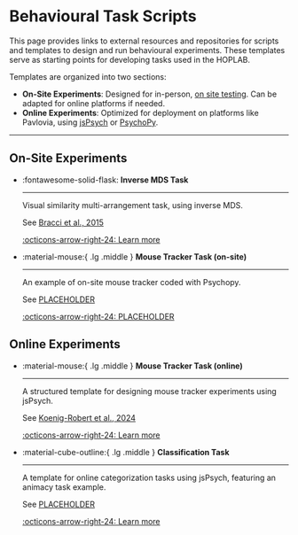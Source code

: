 # Behavioural Task Scripts

This page provides links to external resources and repositories for scripts and templates to design and run behavioural experiments. These templates serve as starting points for developing tasks used in the HOPLAB.

Templates are organized into two sections:  

- **On-Site Experiments**: Designed for in-person, [on site testing](experimental-setup/bh-onsite.md). Can be adapted for online platforms if needed.  
- **Online Experiments**: Optimized for deployment on platforms like Pavlovia, using [jsPsych](experimental-setup/pavlovia-jspsych.md) or [PsychoPy](experimental-setup/pavlovia-jspsych.md).

---

## On-Site Experiments

<div class="grid cards" markdown>

- :fontawesome-solid-flask: **Inverse MDS Task**
  
    ---

    Visual similarity multi-arrangement task, using inverse MDS.

    See [Bracci et al., 2015](https://www.jneurosci.org/content/35/38/12977)

    [:octicons-arrow-right-24: Learn more](https://kuleuven.sharepoint.com/:f:/r/sites/T0005824-Hoplab/Shared%20Documents/Hoplab/Research/Behaviour/Inverse%20MDS?csf=1&web=1&e=pBDTz3)

- :material-mouse:{ .lg .middle } **Mouse Tracker Task (on-site)**  

    ---

    An example of on-site mouse tracker coded with Psychopy.

    See [PLACEHOLDER](#)

    [:octicons-arrow-right-24: PLACEHOLDER](https://github.com/TimManiquet/live-motor-task/tree/main)

</div>

## Online Experiments

<div class="grid cards" markdown>

- :material-mouse:{ .lg .middle } **Mouse Tracker Task (online)**  

    ---

    A structured template for designing mouse tracker experiments using jsPsych.

    See [Koenig-Robert et al., 2024]([#](https://www.nature.com/articles/s41598-024-62135-7))

    [:octicons-arrow-right-24: Learn more](https://github.com/HOPLAB-LBP/mouse_tracker_template)

- :material-cube-outline:{ .lg .middle } **Classification Task**  

    ---

    A template for online categorization tasks using jsPsych, featuring an animacy task example.

    See [PLACEHOLDER](#)

    [:octicons-arrow-right-24: Learn more](https://github.com/HOPLAB-LBP/jspsych-classification-task-template)

</div>

